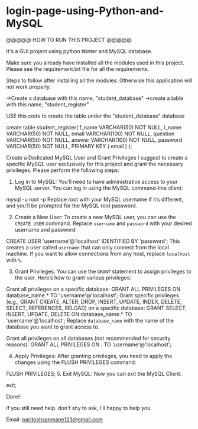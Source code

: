 # login-page-using-Python-and-MySQL


@@@@@ HOW TO RUN THIS PROJECT @@@@@


It's a GUI project using python tkinter and MySQL database.

Make sure you already have installed all the modules used in this project. Please see the requirement.txt file for all the requirements.


Steps to follow after installing all the modules. Otherwise this application will not work properly.

->Create a database with this name, "student_database"
->create a table with this name, "student_register"


USE this code to create the table under the "student_database" database

create table student_register(
   f_name VARCHAR(50) NOT NULL,
   l_name VARCHAR(50) NOT NULL,
   email VARCHAR(100) NOT NULL,
   question VARCHAR(50) NOT NULL,
   answer VARCHAR(100) NOT NULL,
   password VARCHAR(50) NOT NULL,
   PRIMARY KEY ( email )
);

Create a Dedicated MySQL User and Grant Privileges
I suggest to create a specific MySQL user exclusively for this project and grant the necessary privileges. Please perform the following steps:

1. Log in to MySQL:
You’ll need to have administrative access to your MySQL server. You can log in using the MySQL command-line client:

mysql -u root -p
Replace root with your MySQL username if it’s different, and you’ll be prompted for the MySQL root password.

2. Create a New User:
To create a new MySQL user, you can use the `CREATE USER` command. Replace `username` and `password` with your desired username and password:

CREATE USER 'username'@'localhost' IDENTIFIED BY 'password';
This creates a user called `username` that can only connect from the local machine. If you want to allow connections from any host, replace `localhost` with `%`.

3. Grant Privileges:
You can use the `GRANT` statement to assign privileges to the user. Here’s how to grant various privileges:

Grant all privileges on a specific database:
GRANT ALL PRIVILEGES ON database_name.* TO 'username'@'localhost';
Grant specific privileges (e.g., GRANT CREATE, ALTER, DROP, INSERT, UPDATE, INDEX, DELETE, SELECT, REFERENCES, RELOAD) on a specific database:
GRANT SELECT, INSERT, UPDATE, DELETE ON database_name.* TO 'username'@'localhost';
Replace `database_name` with the name of the database you want to grant access to.

Grant all privileges on all databases (not recommended for security reasons):
GRANT ALL PRIVILEGES ON *.* TO 'username'@'localhost';

4. Apply Privileges:
After granting privileges, you need to apply the changes using the FLUSH PRIVILEGES command:

FLUSH PRIVILEGES;
5. Exit MySQL:
Now you can exit the MySQL Client:

exit;

Done!

if you still need help. don't shy to ask, I'll happy to help you.

Email: paritoshsanmane123@gmail.com
